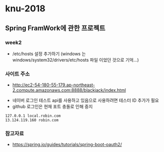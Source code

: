 # knu-2018
Spring FramWork에 관한 프로젝트 
---
### week2
* /etc/hosts 설정 추가하기 (windows 는 windows/system32/drivers/etc/hosts 파일 이었던 것으로 기억...)
### 사이트 주소
* http://ec2-54-180-55-179.ap-northeast-2.compute.amazonaws.com:8888/blackjack/index.html
- 네이버 로그인 테스트 api를 사용하고 있음으로 사용하려면 테스터 ID 추가가 필요
- github 로그인은 현재 포트 충돌로 인해 중지
```
127.0.0.1 local.robin.com
13.124.119.160 robin.com
```

### 참고자료
* https://spring.io/guides/tutorials/spring-boot-oauth2/
